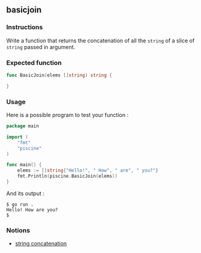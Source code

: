 ## basicjoin

### Instructions

Write a function that returns the concatenation of all the `string` of a slice of `string` passed in argument.

### Expected function

```go
func BasicJoin(elems []string) string {

}
```

### Usage

Here is a possible program to test your function :

```go
package main

import (
	"fmt"
	"piscine"
)

func main() {
	elems := []string{"Hello!", " How", " are", " you?"}
	fmt.Println(piscine.BasicJoin(elems))
}
```

And its output :

```console
$ go run .
Hello! How are you?
$
```

### Notions

- [string concatenation](https://golang.org/ref/spec#Arithmetic_operators)
